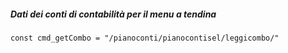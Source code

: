 ##### Dati dei conti di contabilità per il menu a tendina

```txt
const cmd_getCombo = "/pianoconti/pianocontisel/leggicombo/"
```
